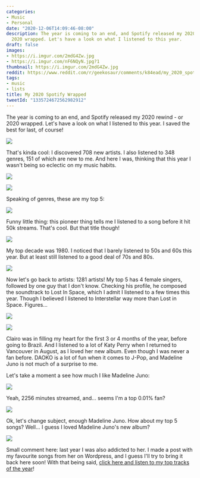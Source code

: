 ```yaml
---
categories:
- Music
- Personal
date: "2020-12-06T14:09:46-08:00"
description: The year is coming to an end, and Spotify released my 2020 rewind - or
  2020 wrapped. Let's have a look on what I listened to this year.
draft: false
images:
- https://i.imgur.com/2mdG4Zw.jpg
- https://i.imgur.com/nF6NQyN.jpg?1
thumbnail: https://i.imgur.com/2mdG4Zw.jpg
reddit: https://www.reddit.com/r/geekosaur/comments/k84ead/my_2020_spotify_wrapped/
tags:
- music
- lists
title: My 2020 Spotify Wrapped
tweetId: "1335724672562982912"
---
```


The year is coming to an end, and Spotify released my 2020 rewind - or 2020 wrapped. Let's have a look on what I listened to this year. I saved the best for last, of course!

![](https://i.imgur.com/2mdG4Zw.jpg)

<!--more-->

That's kinda cool: I discovered 708 new artists. I also listened to 348 genres, 151 of which are new to me. And here I was, thinking that this year I wasn't being so eclectic on my music habits.

![](https://i.imgur.com/xNE6t5A.jpg?1)

![](https://i.imgur.com/aKyGJJF.jpg?1)

Speaking of genres, these are my top 5:

![](https://i.imgur.com/YBJxITl.jpg?1)

Funny little thing: this pioneer thing tells me I listened to a song before it hit 50k streams. That's cool. But that title though!

![](https://i.imgur.com/lvfwVnP.jpg?1)

My top decade was 1980. I noticed that I barely listened to 50s and 60s this year. But at least still listened to a good deal of 70s and 80s.

![](https://i.imgur.com/94gvzKn.jpg?1)

Now let's go back to artists: 1281 artists! My top 5 has 4 female singers, followed by one guy that I don't know. Checking his profile, he composed the soundtrack to Lost In Space, which I admit I listened to a few times this year. Though I believed I listened to Interstellar way more than Lost in Space. Figures...

![](https://i.imgur.com/0BMplMN.jpg?1)

![](https://i.imgur.com/3Cf0zaS.jpg?1)

Clairo was in filling my heart for the first 3 or 4 months of the year, before going to Brazil. And I listened to a lot of Katy Perry when I returned to Vancouver in August, as I loved her new album. Even though I was never a fan before. DAOKO is a lot of fun when it comes to J-Pop, and Madeline Juno is not much of a surprise to me.

Let's take a moment a see how much I like Madeline Juno:

![](https://i.imgur.com/6RRM6Zl.jpg)

Yeah, 2256 minutes streamed, and... seems I'm a top 0.01% fan?

![](https://i.imgur.com/nF6NQyN.jpg?1)

Ok, let's change subject, enough Madeline Juno. How about my top 5 songs? Well... I guess I loved Madeline Juno's new album?

![](https://i.imgur.com/0QRk9vo.jpg?1)

Small comment here: last year I was also addicted to her. I made a post with my favourite songs from her on Wordpress, and I guess I'll try to bring it back here soon! With that being said, [click here and listen to my top tracks of the year](https://open.spotify.com/playlist/37i9dQZF1ELWM5ckttZ9C)!
